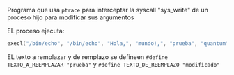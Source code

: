 Programa que usa ```ptrace``` para interceptar la syscall "sys_write" de un proceso hijo para modificar sus argumentos

EL proceso ejecuta:
```c
execl("/bin/echo", "/bin/echo", "Hola,", "mundo!,", "prueba", "quantum", "prueba", NULL);
```
EL texto a remplazar y de remplazo se defineen ```#define TEXTO_A_REEMPLAZAR "prueba"``` y ```#define TEXTO_DE_REEMPLAZO "modificado"```
